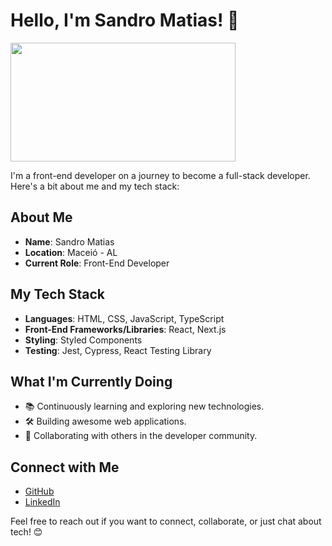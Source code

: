 # Hello, I'm Sandro Matias! 👋

<div>
<img height="190em" width="360em" src="https://github-readme-stats.vercel.app/api/top-langs/?username=sandromatiass&layout=compact&theme=codeSTACKr&border_radius=1em" />
</div>

I'm a front-end developer on a journey to become a full-stack developer. Here's a bit about me and my tech stack:

## About Me
- **Name**: Sandro Matias
- **Location**: Maceió - AL
- **Current Role**: Front-End Developer

## My Tech Stack
- **Languages**: HTML, CSS, JavaScript, TypeScript
- **Front-End Frameworks/Libraries**: React, Next.js
- **Styling**: Styled Components
- **Testing**: Jest, Cypress, React Testing Library

## What I'm Currently Doing
- 📚 Continuously learning and exploring new technologies.
- 🛠️ Building awesome web applications.
- 🔗 Collaborating with others in the developer community.

## Connect with Me
- [GitHub](https://github.com/sandromatiass)
- [LinkedIn](https://www.linkedin.com/in/sandro-matias)

Feel free to reach out if you want to connect, collaborate, or just chat about tech! 😊
